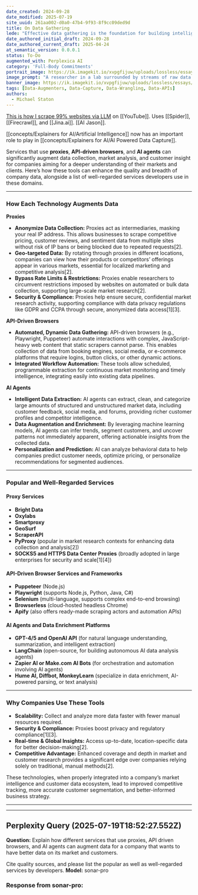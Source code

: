```yaml
---
date_created: 2024-09-28
date_modified: 2025-07-19
site_uuid: 261aa002-d0a0-47b4-9f93-8f9cc09ded9d
title: On Data Gathering
lede: "Effective data gathering is the foundation for building intelligent, reliable AI systems."
date_authored_initial_draft: 2024-09-28
date_authored_current_draft: 2025-04-24
at_semantic_version: 0.0.0.1
status: To-Do
augmented_with: Perplexica AI
category: 'Full-Body Commitments'
portrait_image: https://ik.imagekit.io/xvpgfijuw/uploads/lossless/essays/2025-05-04_portraitimage_On-Data-Gathering_98b9d0ae-8890-4181-b6af-dd804b1fd8c0_CpkxwOjjc.jpg
image_prompt: "A researcher in a lab surrounded by streams of raw data flowing into organized databases, with an AI chip processing the information. The mood is scientific, methodical, and forward-looking."
banner_image: https://ik.imagekit.io/xvpgfijuw/uploads/lossless/essays/2025-05-04_bannerimage_On-Data-Gathering_e1c78315-185e-42e3-a89f-8fc9dff6de42_byc55hjwy.jpg
tags: [Data-Augmenters, Data-Capture, Data-Wrangling, Data-APIs]
authors:
  - Michael Staton
---
```


[This is how I scrape 99% websites via LLM](https://youtu.be/7kbQnLN2y_I?si=V8K6P_qvpUW1rYkb) on [[YouTube]]. Uses [[Spider]], [[Firecrawl]], and [[Jina.ai]]. [[AI Jason]].  

[[concepts/Explainers for AI/Artificial Intelligence]] now has an important role to play in [[concepts/Explainers for AI/AI Powered Data Capture]]. 

Services that use **proxies**, **API-driven browsers**, and **AI agents** can significantly augment data collection, market analysis, and customer insight for companies aiming for a deeper understanding of their markets and clients. Here’s how these tools can enhance the quality and breadth of company data, alongside a list of well-regarded services developers use in these domains.

---

### How Each Technology Augments Data

**Proxies**
- **Anonymize Data Collection:** Proxies act as intermediaries, masking your real IP address. This allows businesses to scrape competitive pricing, customer reviews, and sentiment data from multiple sites without risk of IP bans or being blocked due to repeated requests[2].
- **Geo-targeted Data:** By rotating through proxies in different locations, companies can view how their products or competitors’ offerings appear in various markets, essential for localized marketing and competitive analysis[2].
- **Bypass Rate Limits & Restrictions:** Proxies enable researchers to circumvent restrictions imposed by websites on automated or bulk data collection, supporting large-scale market research[2].
- **Security & Compliance:** Proxies help ensure secure, confidential market research activity, supporting compliance with data privacy regulations like GDPR and CCPA through secure, anonymized data access[1][3].

**API-Driven Browsers**
- **Automated, Dynamic Data Gathering:** API-driven browsers (e.g., Playwright, Puppeteer) automate interactions with complex, JavaScript-heavy web content that static scrapers cannot parse. This enables collection of data from booking engines, social media, or e-commerce platforms that require logins, button clicks, or other dynamic actions.
- **Integrated Workflow Automation:** These tools allow scheduled, programmable extraction for continuous market monitoring and timely intelligence, integrating easily into existing data pipelines.

**AI Agents**
- **Intelligent Data Extraction:** AI agents can extract, clean, and categorize large amounts of structured and unstructured market data, including customer feedback, social media, and forums, providing richer customer profiles and competitor intelligence.
- **Data Augmentation and Enrichment:** By leveraging machine learning models, AI agents can infer trends, segment customers, and uncover patterns not immediately apparent, offering actionable insights from the collected data.
- **Personalization and Prediction:** AI can analyze behavioral data to help companies predict customer needs, optimize pricing, or personalize recommendations for segmented audiences.

---

### Popular and Well-Regarded Services

#### **Proxy Services**
- **Bright Data**
- **Oxylabs**
- **Smartproxy**
- **GeoSurf**
- **ScraperAPI**
- **PyProxy** (popular in market research contexts for enhancing data collection and analysis[2])
- **SOCKS5 and HTTPS Data Center Proxies** (broadly adopted in large enterprises for security and scale[1][4])

#### **API-Driven Browser Services and Frameworks**
- **Puppeteer** (Node.js)
- **Playwright** (supports Node.js, Python, Java, C#)
- **Selenium** (multi-language, supports complex end-to-end browsing)
- **Browserless** (cloud-hosted headless Chrome)
- **Apify** (also offers ready-made scraping actors and automation APIs)

#### **AI Agents and Data Enrichment Platforms**
- **GPT-4/5 and OpenAI API** (for natural language understanding, summarization, and intelligent extraction)
- **LangChain** (open-source, for building autonomous AI data analysis agents)
- **Zapier AI or Make.com AI Bots** (for orchestration and automation involving AI agents)
- **Hume AI, Diffbot, MonkeyLearn** (specialize in data enrichment, AI-powered parsing, or text analysis)

---

### Why Companies Use These Tools

- **Scalability:** Collect and analyze more data faster with fewer manual resources required.
- **Security & Compliance:** Proxies boost privacy and regulatory compliance[1][3].
- **Real-time & Global Insights:** Access up-to-date, location-specific data for better decision-making[2].
- **Competitive Advantage:** Enhanced coverage and depth in market and customer research provides a significant edge over companies relying solely on traditional, manual methods[2].

These technologies, when properly integrated into a company’s market intelligence and customer data ecosystem, lead to improved competitive tracking, more accurate customer segmentation, and better-informed business strategy.

***


***
## Perplexity Query (2025-07-19T18:52:27.552Z)
**Question:** Explain how different services that use proxies, API driven browsers, and AI agents can augment data for a company that wants to have better data on its market and customers.

Cite quality sources, and please list the popular as well as well-regarded services by developers.
**Model:** sonar-pro

### **Response from sonar-pro**:


